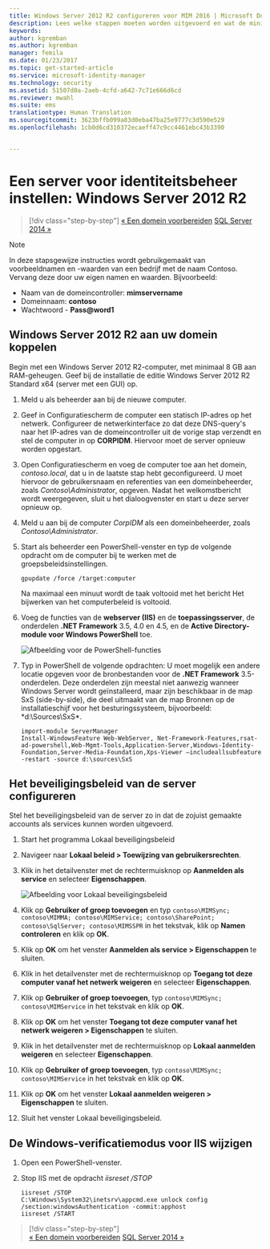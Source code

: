 ```yaml
---
title: Windows Server 2012 R2 configureren voor MIM 2016 | Microsoft Docs
description: Lees welke stappen moeten worden uitgevoerd en wat de minimale vereisten zijn voor het voorbereiden van Windows Server 2012 RS zodat dit kan samenwerken met MIM 2016.
keywords: 
author: kgremban
ms.author: kgremban
manager: femila
ms.date: 01/23/2017
ms.topic: get-started-article
ms.service: microsoft-identity-manager
ms.technology: security
ms.assetid: 51507d0a-2aeb-4cfd-a642-7c71e666d6cd
ms.reviewer: mwahl
ms.suite: ems
translationtype: Human Translation
ms.sourcegitcommit: 3623bffb099a83d0eba47ba25e9777c3d590e529
ms.openlocfilehash: 1cb0d6cd310372ecaeff47c9cc4461ebc43b3390


---
```


# <a name="set-up-an-identity-management-server-windows-server-2012-r2"></a>Een server voor identiteitsbeheer instellen: Windows Server 2012 R2

>[!div class="step-by-step"]
[« Een domein voorbereiden](preparing-domain.md)
[SQL Server 2014 »](prepare-server-sql2014.md)

> [!NOTE]
> In deze stapsgewijze instructies wordt gebruikgemaakt van voorbeeldnamen en -waarden van een bedrijf met de naam Contoso. Vervang deze door uw eigen namen en waarden. Bijvoorbeeld:
> - Naam van de domeincontroller: **mimservername**
> - Domeinnaam: **contoso**
> - Wachtwoord - **Pass@word1**

## <a name="join-windows-server-2012-r2-to-your-domain"></a>Windows Server 2012 R2 aan uw domein koppelen

Begin met een Windows Server 2012 R2-computer, met minimaal 8 GB aan RAM-geheugen. Geef bij de installatie de editie Windows Server 2012 R2 Standard x64 (server met een GUI) op.

1. Meld u als beheerder aan bij de nieuwe computer.

2. Geef in Configuratiescherm de computer een statisch IP-adres op het netwerk. Configureer de netwerkinterface zo dat deze DNS-query's naar het IP-adres van de domeincontroller uit de vorige stap verzendt en stel de computer in op **CORPIDM**.  Hiervoor moet de server opnieuw worden opgestart.

3. Open Configuratiescherm en voeg de computer toe aan het domein, *contoso.local*, dat u in de laatste stap hebt geconfigureerd.  U moet hiervoor de gebruikersnaam en referenties van een domeinbeheerder, zoals *Contoso\Administrator*, opgeven.  Nadat het welkomstbericht wordt weergegeven, sluit u het dialoogvenster en start u deze server opnieuw op.

4. Meld u aan bij de computer *CorpIDM* als een domeinbeheerder, zoals *Contoso\Administrator*.

5. Start als beheerder een PowerShell-venster en typ de volgende opdracht om de computer bij te werken met de groepsbeleidsinstellingen.

    ```
    gpupdate /force /target:computer
    ```

    Na maximaal een minuut wordt de taak voltooid met het bericht Het bijwerken van het computerbeleid is voltooid.

6. Voeg de functies van de **webserver (IIS)** en de **toepassingsserver**, de onderdelen **.NET Framework** 3.5, 4.0 en 4.5, en de **Active Directory-module voor Windows PowerShell** toe.

    ![Afbeelding voor de PowerShell-functies](media/MIM-DeployWS2.png)

7. Typ in PowerShell de volgende opdrachten: U moet mogelijk een andere locatie opgeven voor de bronbestanden voor de **.NET Framework** 3.5-onderdelen. Deze onderdelen zijn meestal niet aanwezig wanneer Windows Server wordt geïnstalleerd, maar zijn beschikbaar in de map SxS (side-by-side), die deel uitmaakt van de map Bronnen op de installatieschijf voor het besturingssysteem, bijvoorbeeld: *d:\Sources\SxS\*.

    ```
    import-module ServerManager
    Install-WindowsFeature Web-WebServer, Net-Framework-Features,rsat-ad-powershell,Web-Mgmt-Tools,Application-Server,Windows-Identity-Foundation,Server-Media-Foundation,Xps-Viewer –includeallsubfeature -restart -source d:\sources\SxS
    ```

## <a name="configure-the-server-security-policy"></a>Het beveiligingsbeleid van de server configureren

Stel het beveiligingsbeleid van de server zo in dat de zojuist gemaakte accounts als services kunnen worden uitgevoerd.

1. Start het programma Lokaal beveiligingsbeleid

2. Navigeer naar **Lokaal beleid > Toewijzing van gebruikersrechten**.

3. Klik in het detailvenster met de rechtermuisknop op **Aanmelden als service** en selecteer **Eigenschappen**.

    ![Afbeelding voor Lokaal beveiligingsbeleid](media/MIM-DeployWS3.png)

4. Klik op **Gebruiker of groep toevoegen** en typ `contoso\MIMSync; contoso\MIMMA; contoso\MIMService; contoso\SharePoint; contoso\SqlServer; contoso\MIMSSPR` in het tekstvak, klik op **Namen controleren** en klik op **OK**.

5. Klik op **OK** om het venster **Aanmelden als service > Eigenschappen** te sluiten.

6.  Klik in het detailvenster met de rechtermuisknop op **Toegang tot deze computer vanaf het netwerk weigeren** en selecteer **Eigenschappen**.

7. Klik op **Gebruiker of groep toevoegen**, typ `contoso\MIMSync; contoso\MIMService` in het tekstvak en klik op **OK**.

8. Klik op **OK** om het venster **Toegang tot deze computer vanaf het netwerk weigeren > Eigenschappen** te sluiten.

9. Klik in het detailvenster met de rechtermuisknop op **Lokaal aanmelden weigeren** en selecteer **Eigenschappen**.

10. Klik op **Gebruiker of groep toevoegen**, typ `contoso\MIMSync; contoso\MIMService` in het tekstvak en klik op **OK**.

11. Klik op **OK** om het venster **Lokaal aanmelden weigeren > Eigenschappen** te sluiten.

12. Sluit het venster Lokaal beveiligingsbeleid.


## <a name="change-the-iis-windows-authentication-mode"></a>De Windows-verificatiemodus voor IIS wijzigen

1.  Open een PowerShell-venster.

2.  Stop IIS met de opdracht *iisreset /STOP*

    ```
    iisreset /STOP
    C:\Windows\System32\inetsrv\appcmd.exe unlock config /section:windowsAuthentication -commit:apphost
    iisreset /START
    ```

>[!div class="step-by-step"]  
[« Een domein voorbereiden](preparing-domain.md)
[SQL Server 2014 »](prepare-server-sql2014.md)



<!--HONumber=Jan17_HO4-->


